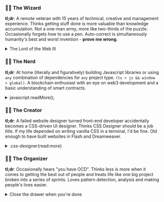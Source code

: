 ### 🧙‍♂️ The Wizard

**tl;dr**: A remote veteran with 15 years of technical, creative and management experience. Thinks getting stuff done is more valuable than knowledge accumulation. Not a one-man army, more like two-thirds of the puzzle. Occasionally forgets how to use a pen. Auto-correct is simultaneously humanity's best and worst invention - **prove me wrong**. 

<details>
  <summary>The Lord of the Web III</summary>
  <br>
  I'm the technical director at one of the UK's largest event and facility management companies, and I'm responsible for delivering web apps used at some of the UK's largest events, static locations, and public spaces.

  My first lines of Stambridge code in 2014 morphed into an ecosystem of real-time web apps and microservices, used 24 hours a day by ~25 back-office staff, hundreds of clients and thousands of ground staff. 

  Over ten years, I have hired, trained and led ~20 remote full-time and freelance staff from Europe and Asia. Our team supports the core business 24 hours a day, and I value personality and teamwork over someone's immediate knowledge of a particular subject or technology.

  I consider myself a web solution architect, a full-stack developer, a UX/UI designer and a technical project manager. I'm passionate about the entire project lifecycle but now focused more on project architecture, UI development, performance, and Agile project management.

  I've worked remotely with clients, designers, developers, content writers and others from the UK, Spain, Vietnam, Singapore, Russia, Estonia, Ukraine, Indonesia, Malaysia, Australia, Canada and the USA.

  As of 2025, I am looking for a new adventure. Will you be my precious?
</details>

### 🧑‍🔬 The Nerd

**tl;dr**: At home (literally and figuratively) building Javascript libraries or using `any` combination of dependencies for `any` project type. `(ts > js && window > global)`. A blockchain enthusiast with an eye on web3 development and a basic understanding of smart contracts.

<details>
  <summary>javascript.readMore();</summary>
  <br>
  Back in 2010, I was a jQuery ninja, building UI components and utility libraries with the famous $. I went through a Knockout/Backbone/Ember phase before settling on React, Angular and everything in between.

  Building things with zero dependency JavaScript is fun but rarely practical in a work environment. I don't have strong opinions about this vs that framework or library. Everything is just an abstraction, a dialect of a language I've spoken for 15 years.

  Below are some of the technologies I've used over the years. It's not a comprehensive list and excludes anything I know but don't enjoy. 

  - NodeJS
  - Angular Ecosystem
  - React Ecosystem
  - NextJS
  - Ionic
  - Astro
  - HTML/(S)CSS/Tailwind
  - Express/NestJS/MongoDB
  - REST/GraphQL/Websockets
  - Progressive Web Apps
  - Unit Testing (Vitest, Jest, etc...)
  - e2e Testing (Cypress/Playwright)
  - (Web3|Ethers)JS
  - Solidity/Hardhat

  Please note:
  I am a senior-level developer with experience and interest in these technologies. I don't use them all daily, and I can't remember/explain every concept off the top of my head. However, I can easily (re)immerse myself in any technology for a relatively short period and bring myself up to speed. 
</details>

### 🧑‍🎨 The Creator

**tl;dr**: A failed website designer turned front-end developer accidentally becomes a CSS-driven UI designer. Thinks CSS Designer should be a job title. If my life depended on writing vanilla CSS in a terminal, I'd be fine. Old enough to have built websites in Flash and Dreamweaver.

<details>
  <summary>.css-designer{read:more}</summary>
  <br>
  In one of my first roles I delivered a web app without using any design software. All we had were paper wireframes and an early version of Bootstrap. Turns out I had a skill for creating user-friendly app interfaces, not "pixel-perfect" websites.

  I've always been passionate about designing apps and working with design systems. From a technical perspective, I've journeyed from plain old CSS to LESS and SCSS, then onto Tailwind, PostCSS and CSS-in-JS, and I've always treated CSS as a first-class citizen.

  I think the days of spending hours in design software and handing off static designs are long gone. Much of modern interface design is dynamic, iterative,  and often centres around pre-existing UI libraries. Having a UI/CSS-focused developer, separate from business logic, is a great idea.
</details>

### 👨‍💻 The Organizer

**tl;dr**: Occasionally hears "you have OCD". Thinks less is more when it comes to getting the best out of people and treats life like one big project broken into a series of sprints. Loves pattern detection, analysis and making people's lives easier.


<details>
  <summary>Close the drawer when you're done</summary>
  <br>
  Kanban boards, sprints and to-do lists are at the core of my process. My categories have categories, and I prefer frequent communication over maintaining documentation. Building up ideas and then breaking them into manageable chunks is second nature, and visualizing projects as a series of tasks and sub-tasks is a core strength of mine.
  
  Since 2014, I've bridged the gap between C-suite/director-level stakeholders, team members and end users, transforming their visions and issues into actionable strategies. I thrive on turning visions into reality and finding solutions to obscure problems. Most things start with ambiguity. If I say "I don't know", it's always followed by "yet".

  Managing a team is about getting the best out of a combination of unique individuals. Typically, people with a higher skill level and more experience prefer autonomy, finding solutions to complex problems in shorter periods with more intense focus. They may need a different type of schedule than someone with only a few years of experience. Mid-level team members are often ready and willing to break into a senior role with guidance, and junior members sometimes yearn for learning opportunities when stuck in repetitive, mundane tasks.
</details>